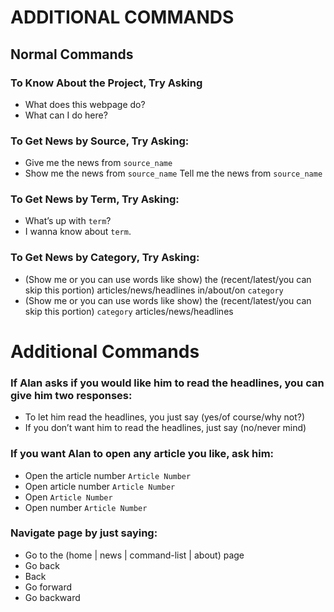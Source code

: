 # ADDITIONAL COMMANDS

## Normal Commands

### To Know About the Project, Try Asking

- What does this webpage do?
- What can I do here?

### To Get News by Source, Try Asking:

- Give me the news from `source_name`
- Show me the news from `source_name`
  Tell me the news from `source_name`

### To Get News by Term, Try Asking:

- What’s up with `term`?
- I wanna know about `term`.

### To Get News by Category, Try Asking:

- (Show me or you can use words like show) the (recent/latest/you can skip this portion) articles/news/headlines in/about/on `category`
- (Show me or you can use words like show) the (recent/latest/you can skip this portion) `category` articles/news/headlines

# Additional Commands

### If Alan asks if you would like him to read the headlines, you can give him two responses:

- To let him read the headlines, you just say (yes/of course/why not?)
- If you don’t want him to read the headlines, just say (no/never mind)

### If you want Alan to open any article you like, ask him:

- Open the article number `Article Number`
- Open article number `Article Number`
- Open `Article Number`
- Open number `Article Number`

### Navigate page by just saying:

- Go to the (home | news | command-list | about) page
- Go back
- Back
- Go forward
- Go backward
